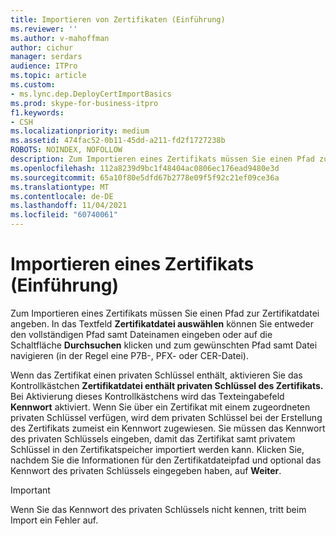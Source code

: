 ```yaml
---
title: Importieren von Zertifikaten (Einführung)
ms.reviewer: ''
ms.author: v-mahoffman
author: cichur
manager: serdars
audience: ITPro
ms.topic: article
ms.custom:
- ms.lync.dep.DeployCertImportBasics
ms.prod: skype-for-business-itpro
f1.keywords:
- CSH
ms.localizationpriority: medium
ms.assetid: 474fac52-0b11-45dd-a211-fd2f1727238b
ROBOTS: NOINDEX, NOFOLLOW
description: Zum Importieren eines Zertifikats müssen Sie einen Pfad zur Zertifikatdatei angeben. In das Textfeld Zertifikatdatei auswählen können Sie entweder den vollständigen Pfad samt Dateinamen eingeben oder auf die Schaltfläche Durchsuchen klicken und zum gewünschten Pfad samt Datei navigieren (in der Regel eine P7B-, PFX- oder CER-Datei).
ms.openlocfilehash: 112a8239d9bc1f48404ac0806ec176ead9480e3d
ms.sourcegitcommit: 65a10f80e5dfd67b2778e09f5f92c21ef09ce36a
ms.translationtype: MT
ms.contentlocale: de-DE
ms.lasthandoff: 11/04/2021
ms.locfileid: "60740061"
---
```

# <a name="import-certificate-intro"></a>Importieren eines Zertifikats (Einführung)
 
Zum Importieren eines Zertifikats müssen Sie einen Pfad zur Zertifikatdatei angeben. In das Textfeld **Zertifikatdatei auswählen** können Sie entweder den vollständigen Pfad samt Dateinamen eingeben oder auf die Schaltfläche **Durchsuchen** klicken und zum gewünschten Pfad samt Datei navigieren (in der Regel eine P7B-, PFX- oder CER-Datei).
  
Wenn das Zertifikat einen privaten Schlüssel enthält, aktivieren Sie das Kontrollkästchen **Zertifikatdatei enthält privaten Schlüssel des Zertifikats.** Bei Aktivierung dieses Kontrollkästchens wird das Texteingabefeld **Kennwort** aktiviert. Wenn Sie über ein Zertifikat mit einem zugeordneten privaten Schlüssel verfügen, wird dem privaten Schlüssel bei der Erstellung des Zertifikats zumeist ein Kennwort zugewiesen. Sie müssen das Kennwort des privaten Schlüssels eingeben, damit das Zertifikat samt privatem Schlüssel in den Zertifikatspeicher importiert werden kann. Klicken Sie, nachdem Sie die Informationen für den Zertifikatdateipfad und optional das Kennwort des privaten Schlüssels eingegeben haben, auf **Weiter**.
  
> [!IMPORTANT]
> Wenn Sie das Kennwort des privaten Schlüssels nicht kennen, tritt beim Import ein Fehler auf. 
  

